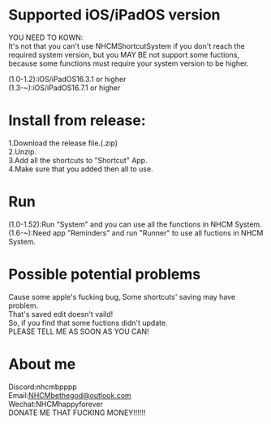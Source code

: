 # Supported iOS/iPadOS version  
YOU NEED TO KOWN:  
It's not that you can't use NHCMShortcutSystem if you don't reach the required system version, but you MAY BE not support some fuctions, because some functions must require your system version to be higher.  
  
(1.0-1.2):iOS/iPadOS16.3.1 or higher  
(1.3-~):iOS/iPadOS16.7.1 or higher  
# Install from release:
1.Download the release file.(.zip)  
2.Unzip.  
3.Add all the shortcuts to "Shortcut" App.  
4.Make sure that you added then all to use.  
# Run  
(1.0-1.52):Run "System" and you can use all the functions in NHCM System.  
(1.6-~):Need app "Reminders" and run "Runner" to use all fuctions in NHCM System.  
# Possible potential problems  
Cause some apple's fucking bug, Some shortcuts' saving may have problem.  
That's saved edit doesn't vaild!  
So, if you find that some fuctions didn't update.  
PLEASE TELL ME AS SOON AS YOU CAN!  
# About me  
Discord:nhcmbpppp  
Email:NHCMbethegod@outlook.com  
Wechat:NHCMhappyforever  
DONATE ME THAT FUCKING MONEY!!!!!!